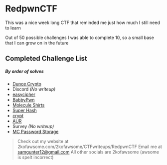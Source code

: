 # RedpwnCTF
This was a nice week long CTF that reminded me just how much I still need to learn

Out of 50 possible challenges I was able to complete 10, so a small base that I can grow on in the future

## Completed Challenge List
##### _By order of solves_
* [Dunce Crypto](https://github.com/2kofawsome/CTFwriteups/RedpwnCTF/DunceCrypto)
* Discord _(No writeup)_
* [easycipher](https://github.com/2kofawsome/CTFwriteups/RedpwnCTF/easycipher)
* [BabbyPwn](https://github.com/2kofawsome/CTFwriteups/RedpwnCTF/BabbyPwn)
* [Molecule Shirts](https://github.com/2kofawsome/CTFwriteups/RedpwnCTF/MoleculeShirts)
* [Super Hash](https://github.com/2kofawsome/CTFwriteups/RedpwnCTF/SuperHash)
* [crypt](https://github.com/2kofawsome/CTFwriteups/RedpwnCTF/crypt)
* [AUR](https://github.com/2kofawsome/CTFwriteups/RedpwnCTF/AUR)
* Survey _(No writeup)_
* [MC Password Storage](https://github.com/2kofawsome/CTFwriteups/RedpwnCTF/MCPasswordStorage)







>Check out my website at 2kofawsome.com/2kofawsome/CTFwriteups/RedpwnCTF
>Email me at samgunter12@gmail.com
>All other socials are 2kofawsome (awsome is spelt incorrect)